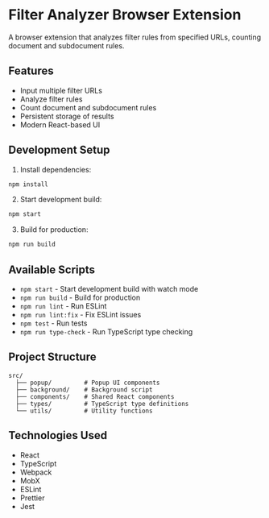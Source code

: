 # Filter Analyzer Browser Extension

A browser extension that analyzes filter rules from specified URLs, counting document and subdocument rules.

## Features

- Input multiple filter URLs
- Analyze filter rules
- Count document and subdocument rules
- Persistent storage of results
- Modern React-based UI

## Development Setup

1. Install dependencies:
```bash
npm install
```

2. Start development build:
```bash
npm start
```

3. Build for production:
```bash
npm run build
```

## Available Scripts

- `npm start` - Start development build with watch mode
- `npm run build` - Build for production
- `npm run lint` - Run ESLint
- `npm run lint:fix` - Fix ESLint issues
- `npm test` - Run tests
- `npm run type-check` - Run TypeScript type checking

## Project Structure

```
src/
  ├── popup/         # Popup UI components
  ├── background/    # Background script
  ├── components/    # Shared React components
  ├── types/         # TypeScript type definitions
  └── utils/         # Utility functions
```

## Technologies Used

- React
- TypeScript
- Webpack
- MobX
- ESLint
- Prettier
- Jest
